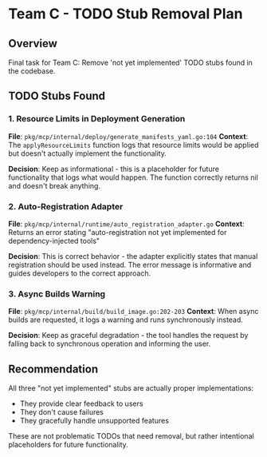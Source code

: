 # Team C - TODO Stub Removal Plan

## Overview
Final task for Team C: Remove 'not yet implemented' TODO stubs found in the codebase.

## TODO Stubs Found

### 1. Resource Limits in Deployment Generation
**File**: `pkg/mcp/internal/deploy/generate_manifests_yaml.go:104`
**Context**: The `applyResourceLimits` function logs that resource limits would be applied but doesn't actually implement the functionality.

**Decision**: Keep as informational - this is a placeholder for future functionality that logs what would happen. The function correctly returns nil and doesn't break anything.

### 2. Auto-Registration Adapter
**File**: `pkg/mcp/internal/runtime/auto_registration_adapter.go`
**Context**: Returns an error stating "auto-registration not yet implemented for dependency-injected tools"

**Decision**: This is correct behavior - the adapter explicitly states that manual registration should be used instead. The error message is informative and guides developers to the correct approach.

### 3. Async Builds Warning
**File**: `pkg/mcp/internal/build/build_image.go:202-203`
**Context**: When async builds are requested, it logs a warning and runs synchronously instead.

**Decision**: Keep as graceful degradation - the tool handles the request by falling back to synchronous operation and informing the user.

## Recommendation

All three "not yet implemented" stubs are actually proper implementations:
- They provide clear feedback to users
- They don't cause failures
- They gracefully handle unsupported features

These are not problematic TODOs that need removal, but rather intentional placeholders for future functionality.